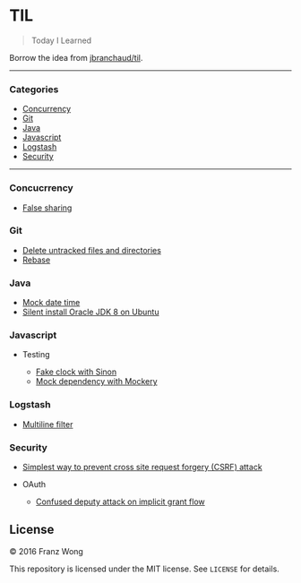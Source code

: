 # TIL

> Today I Learned

Borrow the idea from [jbranchaud/til](https://github.com/jbranchaud/til).

---

### Categories

- [Concurrency](#concurrency)
- [Git](#git)
- [Java](#java)
- [Javascript](#javascript)
- [Logstash](#logstash)
- [Security](#security)

---

### Concucrrency

- [False sharing](concurrency/false-sharing.md)

### Git

- [Delete untracked files and directories](git/delete-untracked-files-directories.md)
- [Rebase](git/rebase.md)

### Java

- [Mock date time](java/mock-date-time.md)
- [Silent install Oracle JDK 8 on Ubuntu](java/silent-install-oracle-jdk8-ubuntu.md)

### Javascript

- Testing

	- [Fake clock with Sinon](javascript/testing/fake-clock-sinon.md)
	- [Mock dependency with Mockery](javascript/testing/mock-dependency-mockery.md)

### Logstash

- [Multiline filter](logstash/multiline-filter.md)

### Security

- [Simplest way to prevent cross site request forgery (CSRF) attack](security/simplest-way-prevent-csrf.md)

- OAuth

    - [Confused deputy attack on implicit grant flow](security/oauth/confused-deputy-attack-implicit-grant-flow.md)

## License

&copy; 2016 Franz Wong

This repository is licensed under the MIT license. See `LICENSE` for
details.